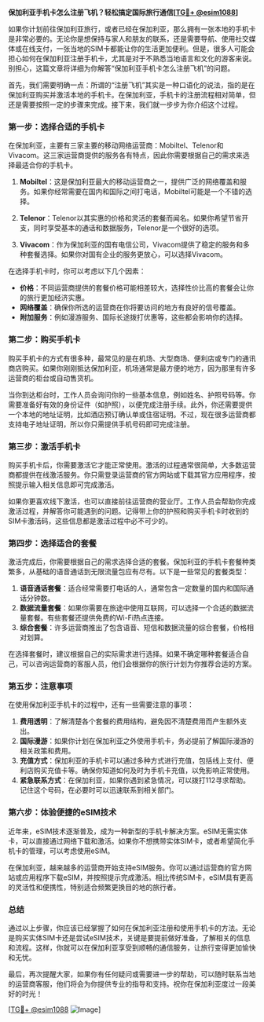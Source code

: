**保加利亚手机卡怎么注册飞机？轻松搞定国际旅行通信[[TG💪+ @esim1088](https://t.me/s/esim1088)]**

如果你计划前往保加利亚旅行，或者已经在保加利亚，那么拥有一张本地的手机卡是非常必要的。无论你是想保持与家人和朋友的联系，还是需要导航、使用社交媒体或在线支付，一张当地的SIM卡都能让你的生活更加便利。但是，很多人可能会担心如何在保加利亚注册手机卡，尤其是对于不熟悉当地语言和文化的游客来说。别担心，这篇文章将详细为你解答“保加利亚手机卡怎么注册飞机”的问题。

首先，我们需要明确一点：所谓的“注册飞机”其实是一种口语化的说法，指的是在保加利亚购买并激活本地的手机卡。在保加利亚，手机卡的注册流程相对简单，但还是需要按照一定的步骤来完成。接下来，我们就一步步为你介绍这个过程。

### **第一步：选择合适的手机卡**
在保加利亚，主要有三家主要的移动网络运营商：Mobiltel、Telenor和Vivacom。这三家运营商提供的服务各有特点，因此你需要根据自己的需求来选择最适合你的手机卡。

1. **Mobiltel**：这是保加利亚最大的移动运营商之一，提供广泛的网络覆盖和服务。如果你经常需要在国内和国际之间打电话，Mobiltel可能是一个不错的选择。
   
2. **Telenor**：Telenor以其实惠的价格和灵活的套餐而闻名。如果你希望节省开支，同时享受基本的通话和数据服务，Telenor是一个很好的选项。

3. **Vivacom**：作为保加利亚的国有电信公司，Vivacom提供了稳定的服务和多种套餐选择。如果你对国有企业的服务更放心，可以选择Vivacom。

在选择手机卡时，你可以考虑以下几个因素：
- **价格**：不同运营商提供的套餐价格可能相差较大，选择性价比高的套餐会让你的旅行更加经济实惠。
- **网络覆盖**：确保你所选的运营商在你将要访问的地方有良好的信号覆盖。
- **附加服务**：例如漫游服务、国际长途拨打优惠等，这些都会影响你的选择。

### **第二步：购买手机卡**
购买手机卡的方式有很多种，最常见的是在机场、大型商场、便利店或专门的通讯商店购买。如果你刚刚抵达保加利亚，机场通常是最方便的地方，因为那里有许多运营商的柜台或自动售货机。

当你到达柜台时，工作人员会询问你的一些基本信息，例如姓名、护照号码等。你需要准备好有效的身份证件（如护照），以便完成注册手续。此外，你还需要提供一个本地的地址证明，比如酒店预订确认单或住宿证明。不过，现在很多运营商都支持电子地址证明，所以你只需提供手机号码即可完成注册。

### **第三步：激活手机卡**
购买手机卡后，你需要激活它才能正常使用。激活的过程通常很简单，大多数运营商都提供在线激活服务。你只需登录运营商的官方网站或下载其官方应用程序，按照提示输入相关信息即可完成激活。

如果你更喜欢线下激活，也可以直接前往运营商的营业厅。工作人员会帮助你完成激活过程，并解答你可能遇到的问题。记得带上你的护照和购买手机卡时收到的SIM卡激活码，这些信息都是激活过程中必不可少的。

### **第四步：选择适合的套餐**
激活完成后，你需要根据自己的需求选择合适的套餐。保加利亚的手机卡套餐种类繁多，从基础的语音通话到无限流量包应有尽有。以下是一些常见的套餐类型：

1. **语音通话套餐**：适合经常需要打电话的人，通常包含一定数量的国内和国际通话分钟数。
2. **数据流量套餐**：如果你需要在旅途中使用互联网，可以选择一个合适的数据流量套餐。有些套餐还提供免费的Wi-Fi热点连接。
3. **综合套餐**：许多运营商推出了包含语音、短信和数据流量的综合套餐，价格相对划算。

在选择套餐时，建议根据自己的实际需求进行选择。如果不确定哪种套餐适合自己，可以咨询运营商的客服人员，他们会根据你的旅行计划为你推荐合适的方案。

### **第五步：注意事项**
在使用保加利亚手机卡的过程中，还有一些需要注意的事项：

1. **费用透明**：了解清楚各个套餐的费用结构，避免因不清楚费用而产生额外支出。
2. **国际漫游**：如果你计划在保加利亚之外使用手机卡，务必提前了解国际漫游的相关政策和费用。
3. **充值方式**：保加利亚的手机卡可以通过多种方式进行充值，包括线上支付、便利店购买充值卡等。确保你知道如何及时为手机卡充值，以免影响正常使用。
4. **紧急联系方式**：在保加利亚，如果你遇到紧急情况，可以拨打112寻求帮助。记住这个号码，在必要时可以迅速联系到相关部门。

### **第六步：体验便捷的eSIM技术**
近年来，eSIM技术逐渐普及，成为一种新型的手机卡解决方案。eSIM无需实体卡，可以直接通过网络下载和激活。如果你不想携带实体SIM卡，或者希望简化手机卡的管理，可以考虑使用eSIM。

在保加利亚，越来越多的运营商开始支持eSIM服务。你可以通过运营商的官方网站或应用程序下载eSIM，并按照提示完成激活。相比传统SIM卡，eSIM具有更高的灵活性和便携性，特别适合频繁更换目的地的旅行者。

### **总结**
通过以上步骤，你应该已经掌握了如何在保加利亚注册和使用手机卡的方法。无论是购买实体SIM卡还是尝试eSIM技术，关键是要提前做好准备，了解相关的信息和流程。这样，你就可以在保加利亚享受到顺畅的通信服务，让旅行变得更加愉快和无忧。

最后，再次提醒大家，如果你有任何疑问或需要进一步的帮助，可以随时联系当地的运营商客服，他们将会为你提供专业的指导和支持。祝你在保加利亚度过一段美好的时光！

[[TG💪+ @esim1088](https://t.me/s/esim1088) ![Image](https://i.postimg.cc/4NQfJmqS/Snipaste-2025-05-13-00-14-12.png)]